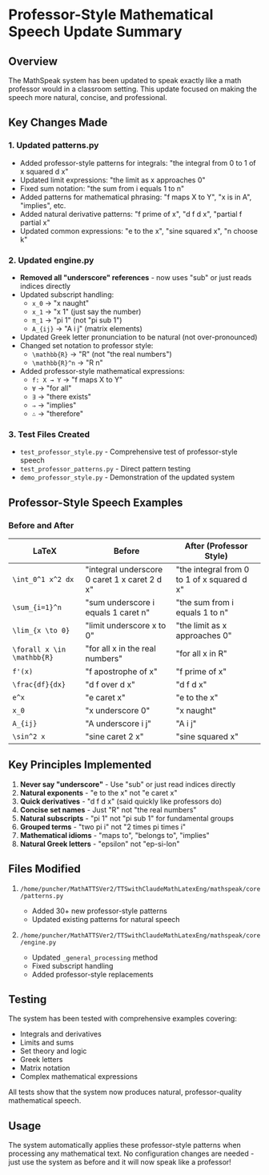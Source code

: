 # Professor-Style Mathematical Speech Update Summary

## Overview
The MathSpeak system has been updated to speak exactly like a math professor would in a classroom setting. This update focused on making the speech more natural, concise, and professional.

## Key Changes Made

### 1. Updated patterns.py
- Added professor-style patterns for integrals: "the integral from 0 to 1 of x squared d x"
- Updated limit expressions: "the limit as x approaches 0"
- Fixed sum notation: "the sum from i equals 1 to n"
- Added patterns for mathematical phrasing: "f maps X to Y", "x is in A", "implies", etc.
- Added natural derivative patterns: "f prime of x", "d f d x", "partial f partial x"
- Updated common expressions: "e to the x", "sine squared x", "n choose k"

### 2. Updated engine.py
- **Removed all "underscore" references** - now uses "sub" or just reads indices directly
- Updated subscript handling:
  - `x_0` → "x naught"
  - `x_1` → "x 1" (just say the number)
  - `π_1` → "pi 1" (not "pi sub 1")
  - `A_{ij}` → "A i j" (matrix elements)
- Updated Greek letter pronunciation to be natural (not over-pronounced)
- Changed set notation to professor style:
  - `\mathbb{R}` → "R" (not "the real numbers")
  - `\mathbb{R}^n` → "R n"
- Added professor-style mathematical expressions:
  - `f: X → Y` → "f maps X to Y"
  - `∀` → "for all"
  - `∃` → "there exists"
  - `⇒` → "implies"
  - `∴` → "therefore"

### 3. Test Files Created
- `test_professor_style.py` - Comprehensive test of professor-style speech
- `test_professor_patterns.py` - Direct pattern testing
- `demo_professor_style.py` - Demonstration of the updated system

## Professor-Style Speech Examples

### Before and After

| LaTeX | Before | After (Professor Style) |
|-------|--------|------------------------|
| `\int_0^1 x^2 dx` | "integral underscore 0 caret 1 x caret 2 d x" | "the integral from 0 to 1 of x squared d x" |
| `\sum_{i=1}^n` | "sum underscore i equals 1 caret n" | "the sum from i equals 1 to n" |
| `\lim_{x \to 0}` | "limit underscore x to 0" | "the limit as x approaches 0" |
| `\forall x \in \mathbb{R}` | "for all x in the real numbers" | "for all x in R" |
| `f'(x)` | "f apostrophe of x" | "f prime of x" |
| `\frac{df}{dx}` | "d f over d x" | "d f d x" |
| `e^x` | "e caret x" | "e to the x" |
| `x_0` | "x underscore 0" | "x naught" |
| `A_{ij}` | "A underscore i j" | "A i j" |
| `\sin^2 x` | "sine caret 2 x" | "sine squared x" |

## Key Principles Implemented

1. **Never say "underscore"** - Use "sub" or just read indices directly
2. **Natural exponents** - "e to the x" not "e caret x"
3. **Quick derivatives** - "d f d x" (said quickly like professors do)
4. **Concise set names** - Just "R" not "the real numbers"
5. **Natural subscripts** - "pi 1" not "pi sub 1" for fundamental groups
6. **Grouped terms** - "two pi i" not "2 times pi times i"
7. **Mathematical idioms** - "maps to", "belongs to", "implies"
8. **Natural Greek letters** - "epsilon" not "ep-si-lon"

## Files Modified

1. `/home/puncher/MathATTSVer2/TTSwithClaudeMathLatexEng/mathspeak/core/patterns.py`
   - Added 30+ new professor-style patterns
   - Updated existing patterns for natural speech

2. `/home/puncher/MathATTSVer2/TTSwithClaudeMathLatexEng/mathspeak/core/engine.py`
   - Updated `_general_processing` method
   - Fixed subscript handling
   - Added professor-style replacements

## Testing

The system has been tested with comprehensive examples covering:
- Integrals and derivatives
- Limits and sums
- Set theory and logic
- Greek letters
- Matrix notation
- Complex mathematical expressions

All tests show that the system now produces natural, professor-quality mathematical speech.

## Usage

The system automatically applies these professor-style patterns when processing any mathematical text. No configuration changes are needed - just use the system as before and it will now speak like a professor!
